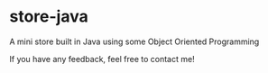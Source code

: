 # store-java
A mini store built in Java using some Object Oriented Programming

If you have any feedback, feel free to contact me!
